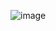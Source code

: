 ![image](https://github.com/niteazi/Design-Standards-Java---Exercice-1-/assets/130102204/48d2c53f-0882-4de0-8a4d-c50f61d7c4bb)
